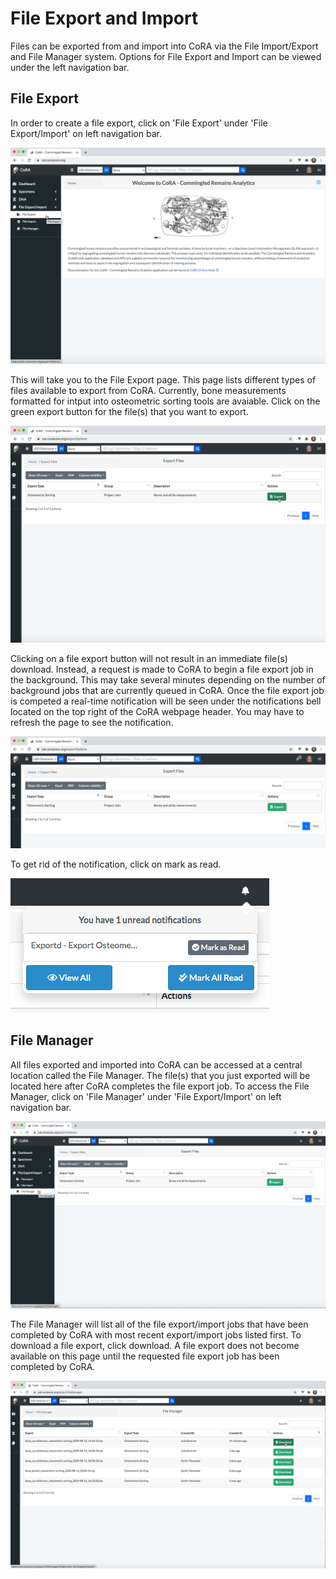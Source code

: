 # File Export and Import 
Files can be exported from and import into CoRA via the File Import/Export and File Manager system. Options for File Export and Import can be viewed under the left navigation bar.

## File Export 
In order to create a file export, click on 'File Export' under 'File Export/Import' on left navigation bar. 

![Click on Action](../images/ImportExport/HomeScreenExport.png)

This will take you to the File Export page. This page lists different types of files available to export from CoRA. Currently, bone measurements formatted for intput into osteometric sorting tools are avaiable. Click on the green export button for the file(s) that you want to export. 

![Click on Action](../images/ImportExport/Export.png)

Clicking on a file export button will not result in an immediate file(s) download. Instead, a request is made to CoRA to begin a file export job in the background. This may take several minutes depending on the number of background jobs that are currently queued in CoRA. Once the file export job is competed a real-time notification will be seen under the notifications bell located on the top right of the CoRA webpage header. You may have to refresh the page to see the notification.        

![Click on Action](../images/ImportExport/CompletedExport.png)

To get rid of the notification, click on mark as read. 

![Click on Action](../images/ImportExport/MarkAsRead.png)

## File Manager
All files exported and imported into CoRA can be accessed at a central location called the File Manager. The file(s) that you just exported will be located here after CoRA completes the file export job. To access the File Manager, click on 'File Manager' under 'File Export/Import' on left navigation bar.


![Click on Action](../images/ImportExport/FileManager.png)


The File Manager will list all of the file export/import jobs that have been completed by CoRA with most recent export/import jobs listed first. To download a file export, click download.  A file export does not become available on this page until the requested file export job has been completed by CoRA. 

![Click on Action](../images/ImportExport/DownloadExport.png)








